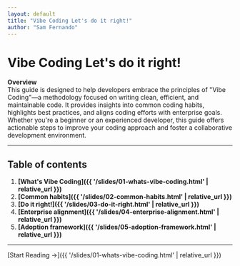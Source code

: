 ```yaml
---
layout: default
title: "Vibe Coding Let's do it right!"
author: "Sam Fernando"
---
```


# Vibe Coding Let's do it right!

**Overview**  
This guide is designed to help developers embrace the principles of "Vibe Coding"—a methodology focused on writing clean, efficient, and maintainable code. It provides insights into common coding habits, highlights best practices, and aligns coding efforts with enterprise goals. Whether you're a beginner or an experienced developer, this guide offers actionable steps to improve your coding approach and foster a collaborative development environment.

---

## Table of contents

1. **[What's Vibe Coding]({{ '/slides/01-whats-vibe-coding.html' | relative_url }})**
2. **[Common habits]({{ '/slides/02-common-habits.html' | relative_url }})**
3. **[Do it right!]({{ '/slides/03-do-it-right.html' | relative_url }})**
4. **[Enterprise alignment]({{ '/slides/04-enterprise-alignment.html' | relative_url }})**
5. **[Adoption framework]({{ '/slides/05-adoption-framework.html' | relative_url }})**

---

[Start Reading →]({{ '/slides/01-whats-vibe-coding.html' | relative_url }})